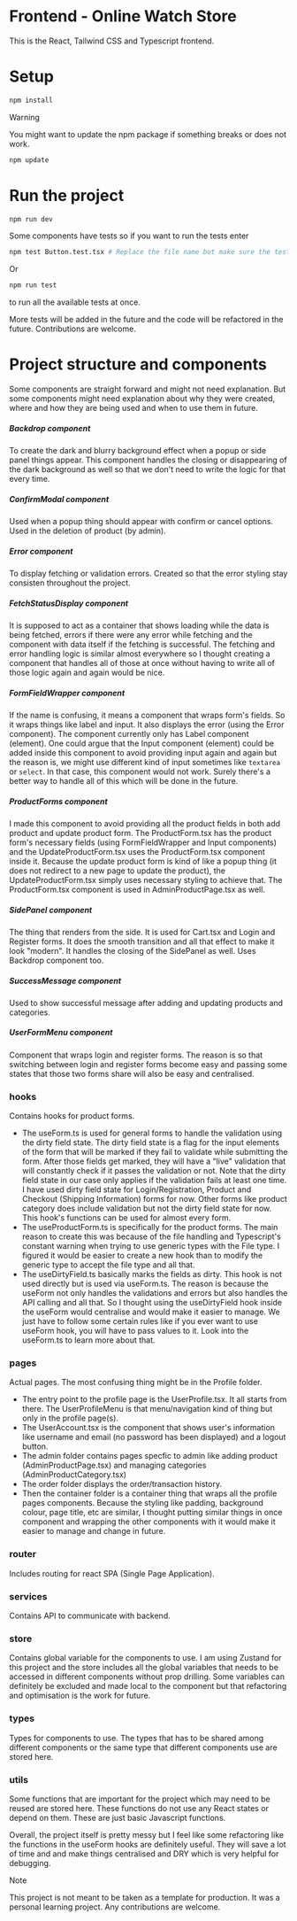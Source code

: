 # Frontend - Online Watch Store

This is the React, Tailwind CSS and Typescript frontend.

# Setup
```bash
npm install
```

> [!WARNING]
> You might want to update the npm package if something breaks or does not work.

```bash
npm update
```

# Run the project
```bash
npm run dev
```

Some components have tests so if you want to run the tests enter
```bash
npm test Button.test.tsx # Replace the file name but make sure the test exists for that file
```
Or
```bash
npm run test
```
to run all the available tests at once.

More tests will be added in the future and the code will be refactored in the future. Contributions are welcome.

# Project structure and components

Some components are straight forward and might not need explanation. But some components might need explanation about why they were created, where and how they are being used and when to use them in future.

##### Backdrop component
To create the dark and blurry background effect when a popup or side panel things appear. This component handles the closing or disappearing of the dark background as well so that we don't need to write the logic for that every time.

##### ConfirmModal component
Used when a popup thing should appear with confirm or cancel options. Used in the deletion of product (by admin).

##### Error component
To display fetching or validation errors. Created so that the error styling stay consisten throughout the project.

##### FetchStatusDisplay component
It is supposed to act as a container that shows loading while the data is being fetched, errors if there were any error while fetching and the component with data itself if the fetching is successful. The fetching and error handling logic is similar almost everywhere so I thought creating a component that handles all of those at once without having to write all of those logic again and again would be nice.

##### FormFieldWrapper component
If the name is confusing, it means a component that wraps form's fields. So it wraps things like label and input. It also displays the error (using the Error component). The component currently only has Label component (element). One could argue that the Input component (element) could be added inside this component to avoid providing input again and again but the reason is, we might use different kind of input sometimes like `textarea` or `select`. In that case, this component would not work. Surely there's a better way to handle all of this which will be done in the future.

##### ProductForms component
I made this component to avoid providing all the product fields in both add product and update product form. The ProductForm.tsx has the product form's necessary fields (using FormFieldWrapper and Input components) and the UpdateProductForm.tsx uses the ProductForm.tsx component inside it. Because the update product form is kind of like a popup thing (it does not redirect to a new page to update the product), the UpdateProductForm.tsx simply uses necessary styling to achieve that. 
The ProductForm.tsx component is used in AdminProductPage.tsx as well.

##### SidePanel component
The thing that renders from the side. It is used for Cart.tsx and Login and Register forms. It does the smooth transition and all that effect to make it look "modern". It handles the closing of the SidePanel as well. Uses Backdrop component too.

##### SuccessMessage component
Used to show successful message after adding and updating products and categories.

##### UserFormMenu component
Component that wraps login and register forms. The reason is so that switching between login and register forms become easy and passing some states that those two forms share will also be easy and centralised.

### hooks
Contains hooks for product forms.
- The useForm.ts is used for general forms to handle the validation using the dirty field state. The dirty field state is a flag for the input elements of the form that will be marked if they fail to validate while submitting the form. After those fields get marked, they will have a "live" validation that will constantly check if it passes the validation or not. Note that the dirty field state in our case only applies if the validation fails at least one time. I have used dirty field state for Login/Registration, Product and Checkout (Shipping Information) forms for now. Other forms like product category does include validation but not the dirty field state for now. This hook's functions can be used for almost every form.
- The useProductForm.ts is specifically for the product forms. The main reason to create this was because of the file handling and Typescript's constant warning when trying to use generic types with the File type. I figured it would be easier to create a new hook than to modify the generic type to accept the file type and all that.
- The useDirtyField.ts basically marks the fields as dirty. This hook is not used directly but is used via useForm.ts. The reason is because the useForm not only handles the validations and errors but also handles the API calling and all that. So I thought using the useDirtyField hook inside the useForm would centralise and would make it easier to manage. We just have to follow some certain rules like if you ever want to use useForm hook, you will have to pass values to it. Look into the useForm.ts to learn more about that.

### pages
Actual pages. The most confusing thing might be in the Profile folder.
- The entry point to the profile page is the UserProfile.tsx. It all starts from there. The UserProfileMenu is that menu/navigation kind of thing but only in the profile page(s).
- The UserAccount.tsx is the component that shows user's information like username and email (no password has been displayed) and a logout button.
- The admin folder contains pages specfic to admin like adding product (AdminProductPage.tsx) and managing categories (AdminProductCategory.tsx)
- The order folder displays the order/transaction history.
- Then the container folder is a container thing that wraps all the profile pages components. Because the styling like padding, background colour, page title, etc are similar, I thought putting similar things in once component and wrapping the other components with it would make it easier to manage and change in future.

### router
Includes routing for react SPA (Single Page Application).

### services
Contains API to communicate with backend.

### store
Contains global variable for the components to use. I am using Zustand for this project and the store includes all the global variables that needs to be accessed in different components without prop drilling. Some variables can definitely be excluded and made local to the component but that refactoring and optimisation is the work for future.

### types
Types for components to use. The types that has to be shared among different components or the same type that different components use are stored here.

### utils
Some functions that are important for the project which may need to be reused are stored here. These functions do not use any React states or depend on them. These are just basic Javascript functions.

Overall, the project itself is pretty messy but I feel like some refactoring like the functions in the useForm hooks are definitely useful. They will save a lot of time and and make things centralised and DRY which is very helpful for debugging.

> [!NOTE]
> This project is not meant to be taken as a template for production. It was a personal learning project. Any contributions are welcome.
